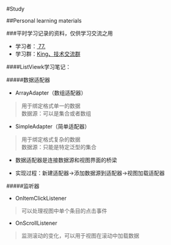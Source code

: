 #Study

##Personal learning materials

###平时学习记录的资料，仅供学习交流之用
* 学习者：[  77.](http://wpa.qq.com/msgrd?v=3&uin=951203598&site=qq&menu=yes "点击这里联系作者")<br>
* 学习群：[King、技术交流群](http://shang.qq.com/wpa/qunwpa?idkey=a1488cba8fc51aaa456a82105afafa34276957bd41337abcd0e593a098d9c56a "点击加群")<br>

####ListViewk学习笔记：

#####数据适配器
* ArrayAdapter（数组适配器）
>用于绑定格式单一的数据<br>
>数据源：可以是集合或者数组<br>
 * SimpleAdapter（简单适配器）
>用于绑定格式复杂的数据<br>
>数据源：只能是特定泛型的集合<br>

* 数据适配器是连接数据源和视图界面的桥梁

* 实现过程：新建适配器->添加数据源到适配器->视图加载适配器

#####监听器
 * OnItemClickListener
>可以处理视图中单个条目的点击事件
 * OnScrollListener
>监测滚动的变化，可以用于视图在滚动中加载数据
